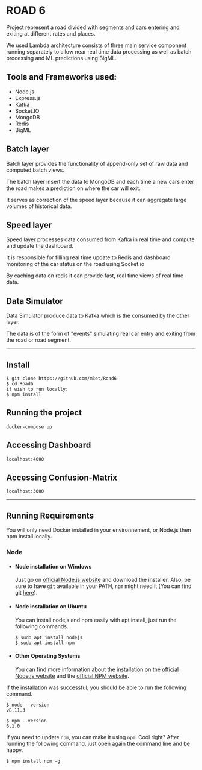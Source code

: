 # **ROAD 6**

Project represent a road divided with segments and cars entering and exiting at different rates and places.

We used Lambda architecture consists of three main service component running separately to allow near real time data processing as well as batch processing and ML predictions using BigML.

## Tools and Frameworks used:

- Node.js
- Express.js
- Kafka
- Socket.<area>IO
- MongoDB
- Redis
- BigML

## Batch layer

Batch layer provides the functionality of append-only set of raw data and computed batch views.

The batch layer insert the data to MongoDB and each time a new cars enter the road makes a prediction on where the car will exit.

It serves as correction of the speed layer because it can aggregate large volumes of historical data.

## Speed layer

Speed layer processes data consumed from Kafka in real time and compute and update the dashboard.

It is responsible for filling real time update to Redis and dashboard monitoring of the car status on the road using Socket.io

By caching data on redis it can provide fast, real time views of real time data.

## Data Simulator

Data Simulator produce data to Kafka which is the consumed by the other layer.

The data is of the form of "events" simulating real car entry and exiting from the road or road segment.

---

## Install

    $ git clone https://github.com/m3et/Road6
    $ cd Road6
    if wish to run locally:
    $ npm install

## Running the project

    docker-compose up

## Accessing Dashboard

    localhost:4000

## Accessing Confusion-Matrix

    localhost:3000

---

## Running Requirements

You will only need Docker installed in your environnement, or Node.js then npm install locally.

### Node

- #### Node installation on Windows

  Just go on [official Node.js website](https://nodejs.org/) and download the installer.
  Also, be sure to have `git` available in your PATH, `npm` might need it (You can find git [here](https://git-scm.com/)).

- #### Node installation on Ubuntu

  You can install nodejs and npm easily with apt install, just run the following commands.

      $ sudo apt install nodejs
      $ sudo apt install npm

- #### Other Operating Systems
  You can find more information about the installation on the [official Node.js website](https://nodejs.org/) and the [official NPM website](https://npmjs.org/).

If the installation was successful, you should be able to run the following command.

    $ node --version
    v8.11.3

    $ npm --version
    6.1.0

If you need to update `npm`, you can make it using `npm`! Cool right? After running the following command, just open again the command line and be happy.

    $ npm install npm -g

###
